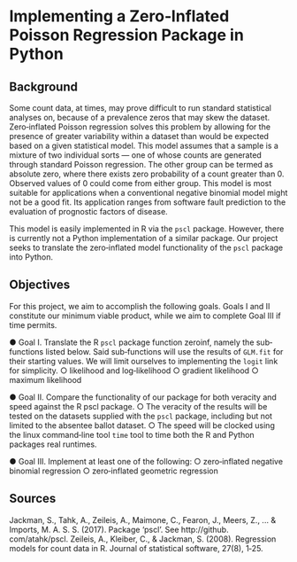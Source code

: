 # Implementing a Zero‑Inflated Poisson Regression Package in Python

## Background
Some count data, at times, may prove difficult to run standard statistical analyses on, because of a prevalence zeros that may skew the dataset. Zero‐inflated Poisson regression solves this problem by allowing for the presence of greater variability within a dataset than would be expected based on a given statistical model. This model assumes that a sample is a mixture of two individual sorts — one of whose counts are generated through standard Poisson regression. The other group can be termed as absolute zero, where there exists zero probability of a count greater than 0. Observed values of 0 could come from either group. This model is most suitable for applications when a conventional negative binomial model might not be a good fit. Its application ranges from software fault prediction to the evaluation of prognostic factors of disease.

This model is easily implemented in R via the `pscl` package. However, there is currently not a Python implementation of a similar package. Our project seeks to translate the zero‐inflated model functionality of the `pscl` package into Python.

## Objectives
For this project, we aim to accomplish the following goals. Goals I and II constitute our minimum viable product, while we aim to complete Goal III if time permits.

● Goal I. Translate the R `pscl` package function zeroinf, namely the sub‐functions listed below. Said sub‐functions will use the results of `GLM.fit` for their starting values. We will limit ourselves to implementing the `logit` link for simplicity.
○ likelihood and log‐likelihood
○ gradient likelihood 
○ maximum likelihood

● Goal II. Compare the functionality of our package for both veracity and speed against the R pscl package.
○ The veracity of the results will be tested on the datasets supplied with the `pscl` package, including but not limited to the absentee ballot dataset.
○ The speed will be clocked using the linux command‐line tool `time` tool to time both the R and Python packages real runtimes.

● Goal III. Implement at least one of the following:
○ zero‐inflated negative binomial regression
○ zero‐inflated geometric regression

## Sources
Jackman, S., Tahk, A., Zeileis, A., Maimone, C., Fearon, J., Meers, Z., ... & Imports, M. A. S. S. (2017). Package ‘pscl’. See http://github. com/atahk/pscl.
Zeileis, A., Kleiber, C., & Jackman, S. (2008). Regression models for count data in R. Journal of statistical software, 27(8), 1‐25.
